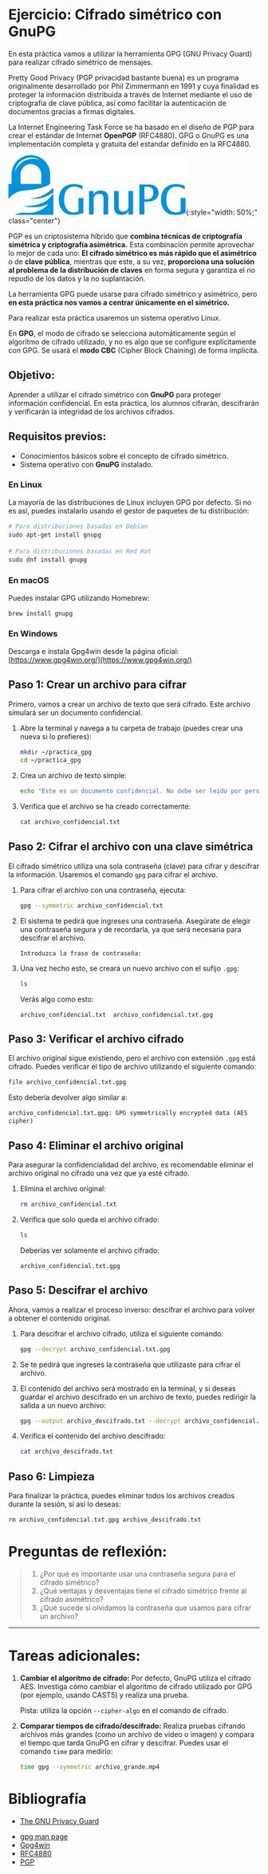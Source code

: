 
# Ejercicio: Cifrado simétrico con GnuPG

En esta práctica vamos a utilizar la herramienta GPG (GNU Privacy Guard) para realizar cifrado simétrico de mensajes.

Pretty Good Privacy (PGP privacidad bastante buena) es un programa originalmente desarrollado por Phil Zimmermann en 1991 y cuya finalidad es proteger la información distribuida a través de Internet mediante el uso de criptografía de clave pública, así como facilitar la autenticación de documentos gracias a firmas digitales.

La Internet Engineering Task Force se ha basado en el diseño de PGP para crear el estándar de Internet **OpenPGP** (RFC4880). GPG o GnuPG es una implementación completa y gratuita del estandar definido en la RFC4880.

![Logo gpg](../img/gnupg_logo.png){:style="width: 50%;" class="center"}


PGP es un criptosistema híbrido que **combina técnicas de criptografía simétrica y criptografía asimétrica.** Esta combinación permite aprovechar lo mejor de cada uno: **El cifrado simétrico es más rápido que el asimétrico** o de **clave pública**, mientras que este, a su vez, **proporciona una solución al problema de la distribución de claves** en forma segura y garantiza el no repudio de los datos y la no suplantación.

La herramienta GPG puede usarse para cifrado simétrico y asimétrico, pero **en esta práctica nos vamos a centrar únicamente en el simétrico.**

Para realizar esta práctica usaremos un sistema operativo Linux.

En **GPG**, el modo de cifrado se selecciona automáticamente según el algoritmo de cifrado utilizado, y no es algo que se configure explícitamente con GPG. Se usará el **modo CBC** (Cipher Block Chaining) de forma implicita.

## Objetivo:
Aprender a utilizar el cifrado simétrico con **GnuPG** para proteger información confidencial. En esta práctica, los alumnos cifrarán, descifrarán y verificarán la integridad de los archivos cifrados.


## Requisitos previos:
- Conocimientos básicos sobre el concepto de cifrado simétrico.
- Sistema operativo con **GnuPG** instalado. 

### En Linux

La mayoría de las distribuciones de Linux incluyen GPG por defecto. Si no es así, puedes instalarlo usando el gestor de paquetes de tu distribución:

```bash
# Para distribuciones basadas en Debian
sudo apt-get install gnupg

# Para distribuciones basadas en Red Hat
sudo dnf install gnupg
```

### En macOS

Puedes instalar GPG utilizando Homebrew:

```bash
brew install gnupg
```

### En Windows

Descarga e instala Gpg4win desde la página oficial: [https://www.gpg4win.org/](https://www.gpg4win.org/)


## Paso 1: Crear un archivo para cifrar
Primero, vamos a crear un archivo de texto que será cifrado. Este archivo simulará ser un documento confidencial.

1. Abre la terminal y navega a tu carpeta de trabajo (puedes crear una nueva si lo prefieres):
    ```bash
    mkdir ~/practica_gpg
    cd ~/practica_gpg
    ```

2. Crea un archivo de texto simple:
    ```bash
    echo "Este es un documento confidencial. No debe ser leído por personas no autorizadas." > archivo_confidencial.txt
    ```

3. Verifica que el archivo se ha creado correctamente:
    ```bash
    cat archivo_confidencial.txt
    ```

## Paso 2: Cifrar el archivo con una clave simétrica

El cifrado simétrico utiliza una sola contraseña (clave) para cifrar y descifrar la información. Usaremos el comando `gpg` para cifrar el archivo.

1. Para cifrar el archivo con una contraseña, ejecuta:
    ```bash
    gpg --symmetric archivo_confidencial.txt
    ```

2. El sistema te pedirá que ingreses una contraseña. Asegúrate de elegir una contraseña segura y de recordarla, ya que será necesaria para descifrar el archivo.

    ```plaintext
    Introduzca la frase de contraseña:
    ```

3. Una vez hecho esto, se creará un nuevo archivo con el sufijo `.gpg`:
    ```bash
    ls
    ```
    Verás algo como esto:
    ```plaintext
    archivo_confidencial.txt  archivo_confidencial.txt.gpg
    ```

## Paso 3: Verificar el archivo cifrado

El archivo original sigue existiendo, pero el archivo con extensión `.gpg` está cifrado. Puedes verificar el tipo de archivo utilizando el siguiente comando:

```bash
file archivo_confidencial.txt.gpg
```

Esto debería devolver algo similar a:
```plaintext
archivo_confidencial.txt.gpg: GPG symmetrically encrypted data (AES cipher)
```

## Paso 4: Eliminar el archivo original

Para asegurar la confidencialidad del archivo, es recomendable eliminar el archivo original no cifrado una vez que ya esté cifrado.

1. Elimina el archivo original:
    ```bash
    rm archivo_confidencial.txt
    ```

2. Verifica que solo queda el archivo cifrado:
    ```bash
    ls
    ```
    Deberías ver solamente el archivo cifrado:
    ```plaintext
    archivo_confidencial.txt.gpg
    ```

## Paso 5: Descifrar el archivo

Ahora, vamos a realizar el proceso inverso: descifrar el archivo para volver a obtener el contenido original.

1. Para descifrar el archivo cifrado, utiliza el siguiente comando:
    ```bash
    gpg --decrypt archivo_confidencial.txt.gpg
    ```

2. Se te pedirá que ingreses la contraseña que utilizaste para cifrar el archivo.

3. El contenido del archivo será mostrado en la terminal, y si deseas guardar el archivo descifrado en un archivo de texto, puedes redirigir la salida a un nuevo archivo:
    ```bash
    gpg --output archivo_descifrado.txt --decrypt archivo_confidencial.txt.gpg
    ```

4. Verifica el contenido del archivo descifrado:
    ```bash
    cat archivo_descifrado.txt
    ```

## Paso 6: Limpieza

Para finalizar la práctica, puedes eliminar todos los archivos creados durante la sesión, si así lo deseas:

```bash
rm archivo_confidencial.txt.gpg archivo_descifrado.txt
```



# Preguntas de reflexión:

> 1. ¿Por qué es importante usar una contraseña segura para el cifrado simétrico?
> 2. ¿Qué ventajas y desventajas tiene el cifrado simétrico frente al cifrado asimétrico?
> 3. ¿Qué sucede si olvidamos la contraseña que usamos para cifrar un archivo?

---

# Tareas adicionales:

1. **Cambiar el algoritmo de cifrado:** Por defecto, GnuPG utiliza el cifrado AES. Investiga cómo cambiar el algoritmo de cifrado utilizado por GPG (por ejemplo, usando CAST5) y realiza una prueba.
   
   Pista: utiliza la opción `--cipher-algo` en el comando de cifrado.

2. **Comparar tiempos de cifrado/descifrado:** Realiza pruebas cifrando archivos más grandes (como un archivo de vídeo o imagen) y compara el tiempo que tarda GnuPG en cifrar y descifrar. Puedes usar el comando `time` para medirlo:
   
   ```bash
   time gpg --symmetric archivo_grande.mp4
   ```



# Bibliografía

- [The GNU Privacy Guard ](https://www.gnupg.org/)
* [gpg man page](https://www.gnupg.org/documentation/manuals/gnupg24/gpg.1.html)
* [Gpg4win](https://www.gpg4win.org/download.html)
* [RFC4880](https://tools.ietf.org/html/rfc4880)
* [PGP](https://es.wikipedia.org/wiki/Pretty_Good_Privacy)
